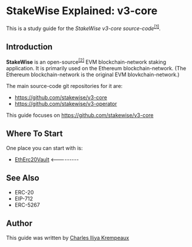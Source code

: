 # StakeWise Explained: v3-core

This is a study guide for the _StakeWise v3-core source-code_<sup>[[1]](https://github.com/stakewise/v3-core)</sup>.

## Introduction

**StakeWise** is an open-source<sup>[[2]](https://github.com/stakewise)</sup> EVM blockchain-network staking application.
It is primarily used on the Ethereum blockchain-network.
(The Ethereum blockchain-network is the original EVM blovkchain-network.)

The main source-code git repositories for it are:

* https://github.com/stakewise/v3-core
* https://github.com/stakewise/v3-operator

This guide focuses on https://github.com/stakewise/v3-core

## Where To Start

One place you can start with is:

* [EthErc20Vault](contracts/vaults/ethereum/EthErc20Vault.sol.md) <---------

## See Also

* ERC-20
* EIP-712
* ERC-5267

## Author

This guide was written by [Charles Iliya Krempeaux](http://reiver.link/)
